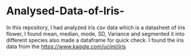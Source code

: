 # Analysed-Data-of-Iris-
In this repository, I had analyzed iris csv data which is a datasheet of iris flower, I found mean, median, mode, SD, Variance and segmented it into different species also made a dataframe for quick check. 
I found the iris data from the https://www.kaggle.com/uciml/iris
